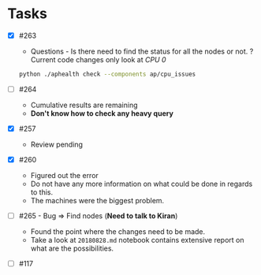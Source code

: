 # Tasks

- [x] #263
  - Questions - Is there need to find the status for all the nodes or not. ? Current code changes only look at *CPU 0*

  ```bash
  python ./aphealth check --components ap/cpu_issues
  ```

- [ ] #264

  - Cumulative results are remaining 
  - **Don't know how to check any heavy query**

- [x] #257

  - Review pending

- [x] #260

  - Figured out the error
  - Do not have any more information on what could be done in regards to this.
  - The machines were the biggest problem.

- [ ] #265 - Bug => Find nodes (**Need to talk to Kiran**)

  - Found the point where the changes need to be made.
  - Take a look at `20180828.md` notebook  contains extensive report on what are the possibilities. 

- [ ] #117

